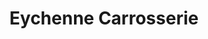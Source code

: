 ---
title: "Eychenne Carrosserie"
url: /eaunes/eychenne-carrosserie/
shop: réparation de voitures
---